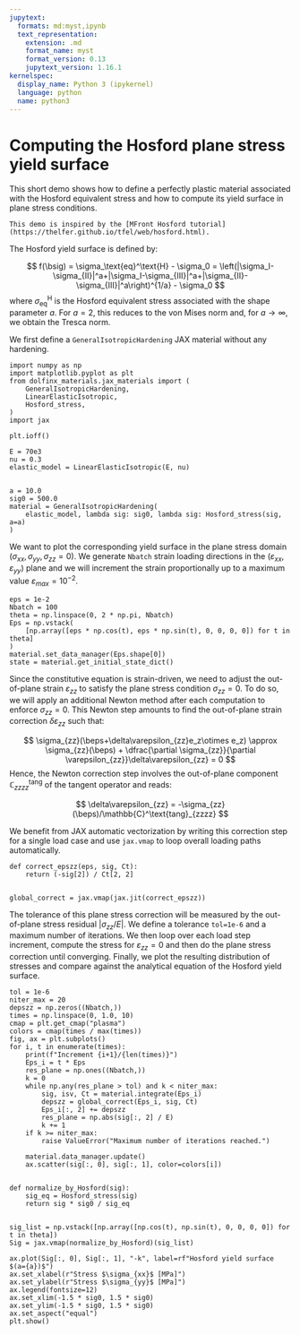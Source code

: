 ```yaml
---
jupytext:
  formats: md:myst,ipynb
  text_representation:
    extension: .md
    format_name: myst
    format_version: 0.13
    jupytext_version: 1.16.1
kernelspec:
  display_name: Python 3 (ipykernel)
  language: python
  name: python3
---
```


# Computing the Hosford plane stress yield surface

This short demo shows how to define a perfectly plastic material associated with the Hosford equivalent stress and how to compute its yield surface in plane stress conditions.$\newcommand{\bsig}{\boldsymbol{\sigma}}\newcommand{\beps}{\boldsymbol{\varepsilon}}$

```{seealso}
This demo is inspired by the [MFront Hosford tutorial](https://thelfer.github.io/tfel/web/hosford.html).
```
The Hosford yield surface is defined by:

$$
f(\bsig) = \sigma_\text{eq}^\text{H} - \sigma_0 = \left(|\sigma_I-\sigma_{II}|^a+|\sigma_I-\sigma_{III}|^a+|\sigma_{II}-\sigma_{III}|^a\right)^{1/a} - \sigma_0
$$
where $\sigma_\text{eq}^\text{H}$ is the Hosford equivalent stress associated with the shape parameter $a$. For $a=2$, this reduces to the von Mises norm and, for $a\to\infty$, we obtain the Tresca norm.

We first define a `GeneralIsotropicHardening` JAX material without any hardening.

```{code-cell} ipython3
import numpy as np
import matplotlib.pyplot as plt
from dolfinx_materials.jax_materials import (
    GeneralIsotropicHardening,
    LinearElasticIsotropic,
    Hosford_stress,
)
import jax

plt.ioff()

E = 70e3
nu = 0.3
elastic_model = LinearElasticIsotropic(E, nu)


a = 10.0
sig0 = 500.0
material = GeneralIsotropicHardening(
    elastic_model, lambda sig: sig0, lambda sig: Hosford_stress(sig, a=a)
)
```

We want to plot the corresponding yield surface in the plane stress domain $(\sigma_{xx}, \sigma_{yy}, \sigma_{zz}=0)$. We generate `Nbatch` strain loading directions in the $(\varepsilon_{xx},\varepsilon_{yy})$ plane and we will increment the strain proportionally up to a maximum value $\varepsilon_{max}=10^{-2}$.

```{code-cell} ipython3
eps = 1e-2
Nbatch = 100
theta = np.linspace(0, 2 * np.pi, Nbatch)
Eps = np.vstack(
    [np.array([eps * np.cos(t), eps * np.sin(t), 0, 0, 0, 0]) for t in theta]
)
material.set_data_manager(Eps.shape[0])
state = material.get_initial_state_dict()
```

Since the constitutive equation is strain-driven, we need to adjust the out-of-plane strain $\varepsilon_{zz}$ to satisfy the plane stress condition $\sigma_{zz}=0$. To do so, we will apply an additional Newton method after each computation to enforce $\sigma_{zz}=0$. This Newton step amounts to find the out-of-plane strain correction $\delta\varepsilon_{zz}$ such that:

$$
\sigma_{zz}(\beps+\delta\varepsilon_{zz}e_z\otimes e_z) \approx \sigma_{zz}(\beps) + \dfrac{\partial \sigma_{zz}}{\partial \varepsilon_{zz}}\delta\varepsilon_{zz} = 0
$$
Hence, the Newton correction step involves the out-of-plane component $\mathbb{C}^\text{tang}_{zzzz}$ of the tangent operator and reads:

$$
\delta\varepsilon_{zz} = -\sigma_{zz}(\beps)/\mathbb{C}^\text{tang}_{zzzz}
$$

We benefit from JAX automatic vectorization by writing this correction step for a single load case and use `jax.vmap` to loop overall loading paths automatically.

```{code-cell} ipython3
def correct_epszz(eps, sig, Ct):
    return (-sig[2]) / Ct[2, 2]


global_correct = jax.vmap(jax.jit(correct_epszz))
```

The tolerance of this plane stress correction will be measured by the out-of-plane stress residual $|\sigma_{zz}/E|$. We define a tolerance `tol=1e-6` and a maximum number of iterations. We then loop over each load step increment, compute the stress for $\varepsilon_{zz}=0$ and then do the plane stress correction until converging. Finally, we plot the resulting distribution of stresses and compare against the analytical equation of the Hosford yield surface.

```{code-cell} ipython3
tol = 1e-6
niter_max = 20
depszz = np.zeros((Nbatch,))
times = np.linspace(0, 1.0, 10)
cmap = plt.get_cmap("plasma")
colors = cmap(times / max(times))
fig, ax = plt.subplots()
for i, t in enumerate(times):
    print(f"Increment {i+1}/{len(times)}")
    Eps_i = t * Eps
    res_plane = np.ones((Nbatch,))
    k = 0
    while np.any(res_plane > tol) and k < niter_max:
        sig, isv, Ct = material.integrate(Eps_i)
        depszz = global_correct(Eps_i, sig, Ct)
        Eps_i[:, 2] += depszz
        res_plane = np.abs(sig[:, 2] / E)
        k += 1
    if k >= niter_max:
        raise ValueError("Maximum number of iterations reached.")

    material.data_manager.update()
    ax.scatter(sig[:, 0], sig[:, 1], color=colors[i])


def normalize_by_Hosford(sig):
    sig_eq = Hosford_stress(sig)
    return sig * sig0 / sig_eq


sig_list = np.vstack([np.array([np.cos(t), np.sin(t), 0, 0, 0, 0]) for t in theta])
Sig = jax.vmap(normalize_by_Hosford)(sig_list)

ax.plot(Sig[:, 0], Sig[:, 1], "-k", label=rf"Hosford yield surface $(a={a})$")
ax.set_xlabel(r"Stress $\sigma_{xx}$ [MPa]")
ax.set_ylabel(r"Stress $\sigma_{yy}$ [MPa]")
ax.legend(fontsize=12)
ax.set_xlim(-1.5 * sig0, 1.5 * sig0)
ax.set_ylim(-1.5 * sig0, 1.5 * sig0)
ax.set_aspect("equal")
plt.show()
```
